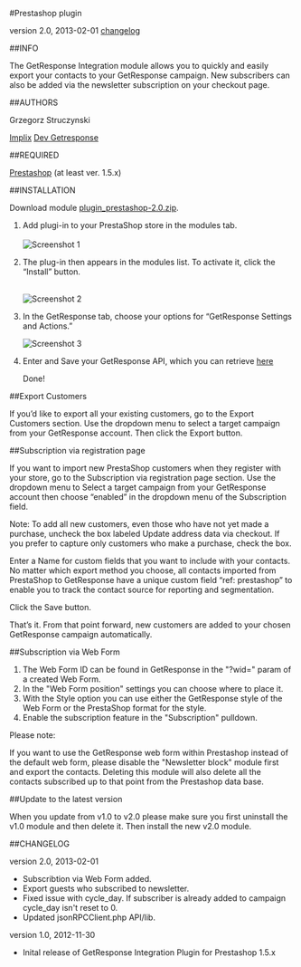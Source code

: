#Prestashop plugin

version 2.0, 2013-02-01 [changelog](#changelog)

##INFO

The GetResponse Integration module allows you to quickly and easily export your contacts to your GetResponse campaign.
New subscribers can also be added via the newsletter subscription on your checkout page.

##AUTHORS

 Grzegorz Struczynski

[Implix](http://implix.com)
[Dev Getresponse](http://dev.getresponse.com)

##REQUIRED

[Prestashop](http://www.prestashop.com/en/download) (at least ver. 1.5.x)

##INSTALLATION

Download module [plugin_prestashop-2.0.zip](https://github.com/GetResponse/DevZone/raw/master/Plugins/Prestashop/plugin_prestashop-2.0.zip).

1.  Add plugi-in to your PrestaShop store in the modules tab. <br/><br/>
	![Screenshot 1](https://github.com/GetResponse/DevZone/raw/master/Plugins/Prestashop/prestashop_01.jpg)
2.  The plug-in then appears in the modules list. To activate it, click the “Install” button.<br/><br/>

	![Screenshot 2](https://github.com/GetResponse/DevZone/raw/master/Plugins/Prestashop/prestashop_02.jpg)  
3.  In the GetResponse tab, choose your options for “GetResponse Settings and Actions.”

	![Screenshot 3](https://github.com/GetResponse/DevZone/raw/master/Plugins/Prestashop/prestashop_03.jpg) 
4. Enter and Save your GetResponse API, which you can retrieve [here](https://app.getresponse.com/my_api_key.html)


	Done!

##Export Customers

If you’d like to export all your existing customers, go to the Export Customers section. Use the dropdown menu to select a target campaign from your GetResponse account. Then click the Export button.

##Subscription via registration page

If you want to import new PrestaShop customers when they register with your store, go to the Subscription via registration page section. Use the dropdown menu to Select a target campaign from your GetResponse account then choose “enabled” in the dropdown menu of the Subscription field.

Note: To add all new customers, even those who have not yet made a purchase, uncheck the box labeled Update address data via checkout. If you prefer to capture only customers who make a purchase, check the box.

Enter a Name for custom fields that you want to include with your contacts. No matter which export method you choose, all contacts imported from PrestaShop to GetResponse have a unique custom field “ref: prestashop” to enable you to track the contact source for reporting and segmentation.

Click the Save button.

That’s it. From that point forward, new customers are added to your chosen GetResponse campaign automatically.

##Subscription via Web Form
1. The Web Form ID can be found in GetResponse in the "?wid=" param of a created Web Form.
2. In the "Web Form position" settings you can choose where to place it. 
3. With the Style option you can use either the GetResponse style of the Web Form or the PrestaShop format for the style.
4. Enable the subscription feature in the "Subscription" pulldown.

Please note:

If you want to use the GetResponse web form within Prestashop instead of the default web form, please disable
the "Newsletter block" module first and export the contacts. Deleting this module will also delete all the
contacts subscribed up to that point from the Prestashop data base.

##Update to the latest version

When you update from v1.0 to v2.0 please make sure you first uninstall the v1.0 module and then delete it.
Then install the new v2.0 module.

##CHANGELOG<a name="changelog">

version 2.0, 2013-02-01

* Subscribtion via Web Form added.
* Export guests who subscribed to newsletter.
* Fixed issue with cycle_day. If subscriber is already added to campaign cycle_day isn't reset to 0.
* Updated jsonRPCClient.php API/lib.

version 1.0, 2012-11-30

* Inital release of GetResponse Integration Plugin for Prestashop 1.5.x
